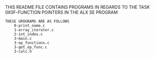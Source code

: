 THIS README FILE CONTAINS PROGRAMS IN REGARDS TO THE TASK 0X0F-FUNCTION POINTERS IN THE ALX SE PROGRAM

	THESE GROGRAMS ARE AS FOLLOWS
		0-print_name.c
		1-array_iterator.c
		2-int_index.c
		3-main.c
		3-op_functions.c 
		3-get_op_func.c 
		3-calc.h
